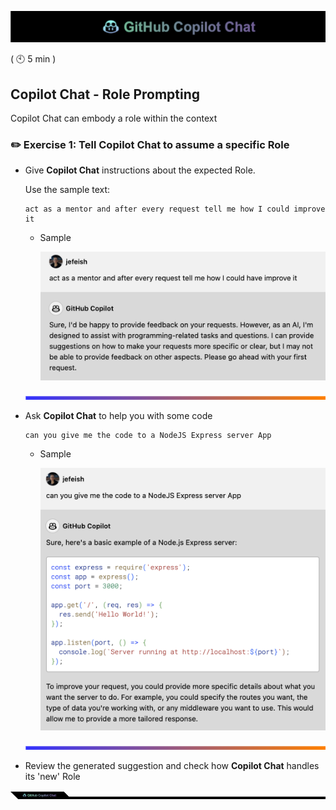![cover](images/copilot-chat-cover-wide.png)

( :clock10: 5 min )

## Copilot Chat - Role Prompting

Copilot Chat can embody a role within the context

### :pencil2: Exercise 1: Tell **Copilot Chat** to assume a specific Role

- Give **Copilot Chat** instructions about the expected Role. 

    Use the sample text:

    ```
    act as a mentor and after every request tell me how I could improve it
    ```

    - Sample

      ![sample](images/copilot-role-1.png)

  ![cover](images/copilot-chat-cover-wide-3.png)

- Ask **Copilot Chat** to help you with some code

    ```
    can you give me the code to a NodeJS Express server App
    ```
    - Sample

      ![sample](images/copilot-role-2.png)

  ![cover](images/copilot-chat-cover-wide-3.png)

- Review the generated suggestion and check how **Copilot Chat** handles its 'new' Role

![cover](images/copilot-chat-cover-wide-2.png)
